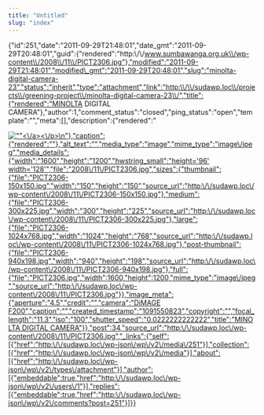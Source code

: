 ```yaml
---
title: "Untitled"
slug: "index"
---
```


{"id":251,"date":"2011-09-29T21:48:01","date\_gmt":"2011-09-29T20:48:01","guid":{"rendered":"http:\\/\\/www.sumbawanga.org.uk\\/wp-content\\/2008\\/11\\/PICT2306.jpg"},"modified":"2011-09-29T21:48:01","modified\_gmt":"2011-09-29T20:48:01","slug":"minolta-digital-camera-23","status":"inherit","type":"attachment","link":"http:\\/\\/sudawp.loc\\/projects\\/greening-project\\/minolta-digital-camera-23\\/","title":{"rendered":"MINOLTA DIGITAL CAMERA"},"author":1,"comment\_status":"closed","ping\_status":"open","template":"","meta":\[\],"description":{"rendered":"

[![\"\"](\"http:\/\/sudawp.loc\/wp-content\/2008\/11\/PICT2306-300x225.jpg\")<\\/a><\\/p>\\n"},"caption":{"rendered":""},"alt\_text":"","media\_type":"image","mime\_type":"image\\/jpeg","media\_details":{"width":"1600","height":"1200","hwstring\_small":"height='96' width='128'","file":"2008\\/11\\/PICT2306.jpg","sizes":{"thumbnail":{"file":"PICT2306-150x150.jpg","width":"150","height":"150","source\_url":"http:\\/\\/sudawp.loc\\/wp-content\\/2008\\/11\\/PICT2306-150x150.jpg"},"medium":{"file":"PICT2306-300x225.jpg","width":"300","height":"225","source\_url":"http:\\/\\/sudawp.loc\\/wp-content\\/2008\\/11\\/PICT2306-300x225.jpg"},"large":{"file":"PICT2306-1024x768.jpg","width":"1024","height":"768","source\_url":"http:\\/\\/sudawp.loc\\/wp-content\\/2008\\/11\\/PICT2306-1024x768.jpg"},"post-thumbnail":{"file":"PICT2306-940x198.jpg","width":"940","height":"198","source\_url":"http:\\/\\/sudawp.loc\\/wp-content\\/2008\\/11\\/PICT2306-940x198.jpg"},"full":{"file":"PICT2306.jpg","width":1600,"height":1200,"mime\_type":"image\\/jpeg","source\_url":"http:\\/\\/sudawp.loc\\/wp-content\\/2008\\/11\\/PICT2306.jpg"}},"image\_meta":{"aperture":"4.5","credit":"","camera":"DiMAGE F200","caption":"","created\_timestamp":"1091550823","copyright":"","focal\_length":"11.3","iso":"100","shutter\_speed":"0.0222222222222","title":"MINOLTA DIGITAL CAMERA"}},"post":34,"source\_url":"http:\\/\\/sudawp.loc\\/wp-content\\/2008\\/11\\/PICT2306.jpg","\_links":{"self":\[{"href":"http:\\/\\/sudawp.loc\\/wp-json\\/wp\\/v2\\/media\\/251"}\],"collection":\[{"href":"http:\\/\\/sudawp.loc\\/wp-json\\/wp\\/v2\\/media"}\],"about":\[{"href":"http:\\/\\/sudawp.loc\\/wp-json\\/wp\\/v2\\/types\\/attachment"}\],"author":\[{"embeddable":true,"href":"http:\\/\\/sudawp.loc\\/wp-json\\/wp\\/v2\\/users\\/1"}\],"replies":\[{"embeddable":true,"href":"http:\\/\\/sudawp.loc\\/wp-json\\/wp\\/v2\\/comments?post=251"}\]}}](http:\/\/sudawp.loc\/wp-content\/2008\/11\/PICT2306.jpg)